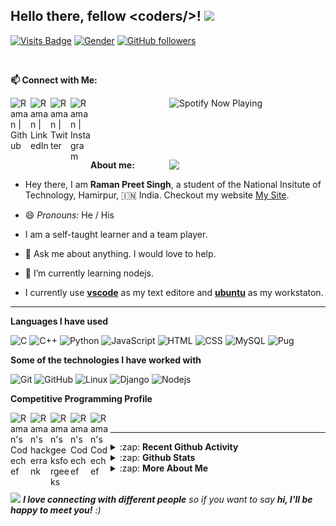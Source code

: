 ## Hello there, fellow \<coders/>!  <img src="https://raw.githubusercontent.com/MartinHeinz/MartinHeinz/master/wave.gif" width="30px">


<!-- Visitor badge -->
[![Visits Badge](https://badges.pufler.dev/visits/raman08/raman08)](https://badges.pufler.dev/visits/raman08/raman08)
[![Gender](https://img.shields.io/badge/gender-%F0%9F%A4%B5-lightgrey)][github] <!-- Gender Badge -->
[![GitHub followers](https://img.shields.io/github/followers/raman08?label=Followers&style=social)](https://github.com/raman08/?tab=follow) <!-- No. of followers -->

</br>

**📫 Connect with Me:**

<!-- Github  -->
[<img align="left" title="Github" alt="Raman | Github" width="32px" src="https://cdn.jsdelivr.net/npm/simple-icons@v3/icons/github.svg" />][github]
<!-- Linkdin  -->
[<img align="left" title="Linkedin" alt="Raman | LinkedIn" width="32px" src="https://cdn.jsdelivr.net/npm/simple-icons@v3/icons/linkedin.svg" />][linkedin]
<!-- Twitter -->
[<img align="left" title="Twitter" alt="Raman | Twitter" width="32px" src="https://cdn.jsdelivr.net/npm/simple-icons@v3/icons/twitter.svg" />][twitter]
<!-- Instagram -->
[<img align="left" title="Instagram" alt="Raman | Instagram" width="32px" src="https://cdn.jsdelivr.net/npm/simple-icons@v3/icons/instagram.svg" />][instagram]



<!-- **My Current Spotify Music** -->
[<img  align="right" width="250px" title="Spotify" src="https://github-spotify-player.vercel.app/api/spotify-playing" alt="Spotify Now Playing"  />][spotify]

</br>
</br>
</br>
</br>
</br>


<!-- Furry Cat -->
[<img align="Right" width="250px" src="https://octodex.github.com/images/hula_loop_octodex03.gif" />][github]


**About me:**

- Hey there, I am **Raman Preet Singh**, a student of the National Insitute of Technology, Hamirpur, :india: India.
Checkout my website [My Site].

- 😄 *Pronouns:* He / His

- I am a self-taught learner and a team player.

- 💬 Ask me about anything. I would love to help.

- 🌱 I’m currently learning nodejs.

- I currently use [**vscode**](https://code.visualstudio.com/) as my text editore and [**ubuntu**](https://ubuntu.com/) as my workstaton.

---

**Languages I have used**

![C](https://img.shields.io/badge/-C-000000?style=flat&logo=C)
![C++](https://img.shields.io/badge/-C++-000000?style=flat&logo=C%2B%2B&logoColor=00599C)
![Python](https://img.shields.io/badge/-Python-000000?style=flat&logo=python)
![JavaScript](https://img.shields.io/badge/-JavaScript-000000?style=flat&logo=javascript)
![HTML](https://img.shields.io/badge/-HTML-000000?style=flat&logo=html5)
![CSS](https://img.shields.io/badge/-CSS-000000?style=flat&logo=css3)
![MySQL](https://img.shields.io/badge/-MYSQL-000000?style=flat&logo=MySQL)
![Pug](https://img.shields.io/badge/-Pug-000000?style=flat&logo=pug)


**Some of the technologies I have worked with**

![Git](https://img.shields.io/badge/-Git-000000?style=flat&logo=git&logoColor=F05032)
![GitHub](https://img.shields.io/badge/-GitHub-000000?style=flat&logo=github&logoColor=FFFFFF)
![Linux](https://img.shields.io/badge/-Linux-000000?style=flat&logo=linux&logoColor=FCC624)
![Django](https://img.shields.io/badge/-Django-000000?style=flat&logo=django&logoColor=082D1F)
![Nodejs](https://img.shields.io/badge/-Node.js-000000?style=flat&logo=node.js&logoColor=84BB3E)


**Competitive Programming Profile**

<!-- Coursera -->
[<img align="left" title='Coursera' alt="Raman's Codechef" width="32px" src="https://cdn.jsdelivr.net/npm/simple-icons@v3/icons/coursera.svg" />][coursera]

<!-- HackerRank -->
[<img align="left" title = "Hackerrank" alt="Raman's hackerrank" width="32px" src="https://cdn.jsdelivr.net/npm/simple-icons@3.2.0/icons/hackerrank.svg" />][hackerrank]

<!-- GeekforGeek -->
[<img align="left" title='Geeksforgeeks' alt="Raman's geeksforgeeks" width="32px" src="https://cdn.jsdelivr.net/npm/simple-icons@3.2.0/icons/geeksforgeeks.svg" />][geekforgeek]

<!-- Codeforces -->
[<img align="left" title='Codeforces' alt="Raman's Codechef" width="32px" src="https://cdn.jsdelivr.net/npm/simple-icons@v3/icons/codeforces.svg" />][codeforces]

<!-- CodeChef -->
[<img align="left" title='Codechef' alt="Raman's Codechef" width="32px" src="https://cdn.jsdelivr.net/npm/simple-icons@v3/icons/codechef.svg" />][codechef]

</br>

---

<details>
  <summary>:zap: <b> Recent Github Activity </b></summary>

</br>

<!--START_SECTION:activity-->
1. 🗣 Commented on [#1](https://github.com//Anshit01/online-class-automation/issues/1) in [Anshit01/online-class-automation](https://github.com//Anshit01/online-class-automation)
2. 💪 Opened PR [#1](https://github.com//Anshit01/online-class-automation/pull/1) in [Anshit01/online-class-automation](https://github.com//Anshit01/online-class-automation)
3. 🎉 Merged PR [#2](https://github.com//CSEC-NITH/git-workshop/pull/2) in [CSEC-NITH/git-workshop](https://github.com//CSEC-NITH/git-workshop)
4. 💪 Opened PR [#2](https://github.com//CSEC-NITH/git-workshop/pull/2) in [CSEC-NITH/git-workshop](https://github.com//CSEC-NITH/git-workshop)
5. ❌ Closed PR [#1](https://github.com//CSEC-NITH/git-workshop/pull/1) in [CSEC-NITH/git-workshop](https://github.com//CSEC-NITH/git-workshop)
<!--END_SECTION:activity-->

</br>

</details>

<details>
    <summary> :zap: <b>Github Stats</b> </summary>

</br>

<img align="center" alt="Raman08's Github Stats" src="https://github-readme-stats.raman08.vercel.app/api?username=raman08&&count_private=true&show_icons=true&hide_border=true&theme=tokyonight&show_owner=true" />

<img align="center" alt="Raman08's Top Language" src="https://github-readme-stats.raman08.vercel.app/api/top-langs/?username=raman08&layout=compact&theme=tokyonight" />

</br>
</br>

<p><img align="center" src="https://github-readme-streak-stats.herokuapp.com/?user=raman08&" alt="Raman Streaks" /></p>

</br>

</details>


<details>
    <summary> :zap: <b>More About Me</b> </summary>

</br>

<!--START_SECTION:waka-->
![Lines of code](https://img.shields.io/badge/From%20Hello%20World%20I%27ve%20Written-4.1%20million%20lines%20of%20code-blue)

**🐱 My Github Data** 

> 🏆 311 Contributions in the Year 2021
 > 
> 📦 257.4 kB Used in Github's Storage 
 > 
> 💼 Opted to Hire
 > 
> 📜 38 Public Repositories 
 > 
> 🔑 6 Private Repositories  
 > 
**I'm a Night 🦉** 

```text
🌞 Morning    9 commits      ░░░░░░░░░░░░░░░░░░░░░░░░░   1.78% 
🌆 Daytime    113 commits    █████░░░░░░░░░░░░░░░░░░░░   22.33% 
🌃 Evening    228 commits    ███████████░░░░░░░░░░░░░░   45.06% 
🌙 Night      156 commits    ███████░░░░░░░░░░░░░░░░░░   30.83%

```


📊 **This Week I Spent My Time On** 

```text
💬 Programming Languages: 
JavaScript               17 hrs 42 mins      ███████████████████░░░░░░   76.52% 
Pug                      4 hrs 13 mins       ████░░░░░░░░░░░░░░░░░░░░░   18.28% 
JSON                     29 mins             ░░░░░░░░░░░░░░░░░░░░░░░░░   2.1% 
CSS                      23 mins             ░░░░░░░░░░░░░░░░░░░░░░░░░   1.72% 
Other                    14 mins             ░░░░░░░░░░░░░░░░░░░░░░░░░   1.07%

🐱‍💻 Projects: 
Node_Project             21 hrs 39 mins      ███████████████████████░░   93.63% 
Node_Rest_Api            56 mins             █░░░░░░░░░░░░░░░░░░░░░░░░   4.04% 
Unknown Project          19 mins             ░░░░░░░░░░░░░░░░░░░░░░░░░   1.43% 
06-adding-csrf-protection8 mins              ░░░░░░░░░░░░░░░░░░░░░░░░░   0.6% 
test                     4 mins              ░░░░░░░░░░░░░░░░░░░░░░░░░   0.31%

💻 Operating System: 
Linux                    22 hrs 47 mins      ████████████████████████░   98.5% 
Windows                  20 mins             ░░░░░░░░░░░░░░░░░░░░░░░░░   1.5%

```

**I Mostly Code in JavaScript** 

```text
JavaScript               8 repos             ███████░░░░░░░░░░░░░░░░░░   30.77% 
Python                   5 repos             ████░░░░░░░░░░░░░░░░░░░░░   19.23% 
CSS                      4 repos             ███░░░░░░░░░░░░░░░░░░░░░░   15.38% 
Shell                    3 repos             ███░░░░░░░░░░░░░░░░░░░░░░   11.54% 
HTML                     3 repos             ███░░░░░░░░░░░░░░░░░░░░░░   11.54%

```


**Timeline**

![Chart not found](https://raw.githubusercontent.com/raman08/raman08/master/charts/bar_graph.png) 


<!--END_SECTION:waka-->

</br>

</details>

</br>

<!-- End Point -->
<img src="https://media.giphy.com/media/LnQjpWaON8nhr21vNW/giphy.gif" width="60"> <em><b>I love connecting with different people</b> so if you want to say <b>hi, I'll be happy to meet you!</b> :)</em>

<!-- Alisses -->
[mail]: mailto:ramanpre0810@gmail.com
[twitter]: https://twitter.com/RamanPr24209812
[instagram]: https://www.instagram.com/ramanpreet_boss/
[linkedin]: https://www.linkedin.com/in/raman-preet-singh-314206195/
[github]: https://github.com/raman08
[hackerrank]: https://www.hackerrank.com/ramanpre0810
[geekforgeek]: https://auth.geeksforgeeks.org/user/raman08/practice/
[codeforces]: http://codeforces.com/profile/raman08
[codechef]: https://www.codechef.com/users/raman08
[coursera]: https://www.coursera.org/user/c80cda9e74687f96f4db052554459549

[spotify]: https://open.spotify.com/user/31pyxhfmqwp7vm36ospr2te7m2qu

[My Site]: https://raman08.github.io

</br>




<!---

**raman08/raman08** is a ✨ _special_ ✨ repository because its `README.md` (this file) appears on your GitHub profile.

Here are some ideas to get you started:

- 🔭 I’m currently working on ...
- 🌱 I’m currently learning ...
- 👯 I’m looking to collaborate on ...
- 🤔 I’m looking for help with ...
- 💬 Ask me about ...
- 📫 How to reach me: ...
- 😄 Pronouns: ...
- ⚡ Fun fact: ...

-->

